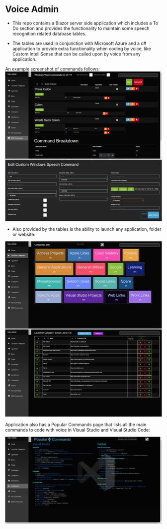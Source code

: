 # Voice Admin

* This repo contains a Blazor server side application which includes a To Do section and provides the functionality to maintain some speech recognition related database tables. 

* The tables are used in conjunction with Microsoft Azure and a c# application to provide extra functionality when coding by voice, like Custom IntelliSense that can be called upon by voice from any application.

An example screenshot of commands follows:
![Voice Command Main Form](VoiceLauncher/wwwroot/images/VoiceCommandsScreenshot.png)
![Action Voice Command Edit Form](VoiceLauncher/wwwroot/images/ActionVoiceCommand.png)

* Also provided by the tables is the ability to launch any application, folder or website:

![Launch by Category](VoiceLauncher/wwwroot/images/LauncherCategories.png)
![Social Links](VoiceLauncher/wwwroot/images/LauncherSocialLinks.png)

 Application also has a Popular Commands page that lists all the main commands to code with voice in Visual Studio and Visual Studio Code:

 ![Popular Commands](VoiceLauncher/wwwroot/images/PopularCommands.png)